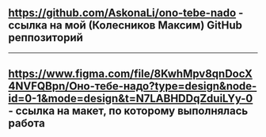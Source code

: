 

## https://github.com/AskonaLi/ono-tebe-nado  - ссылка на мой (Колесников Максим) GitHub реппозиторий

----

## https://www.figma.com/file/8KwhMpv8qnDocX4NVFQBpn/Оно-тебе-надо?type=design&node-id=0-1&mode=design&t=N7LABHDDqZduiLYy-0  - ссылка на макет, по которому выполнялась работа